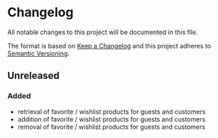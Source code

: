 # Changelog

All notable changes to this project will be documented in this file.

The format is based on [Keep a Changelog](http://keepachangelog.com/) and this project adheres to [Semantic Versioning](http://semver.org/).

## Unreleased
### Added
- retrieval of favorite / wishlist products for guests and customers
- addition of favorite / wishlist products for guests and customers
- removal of favorite / wishlist products for guests and customers
